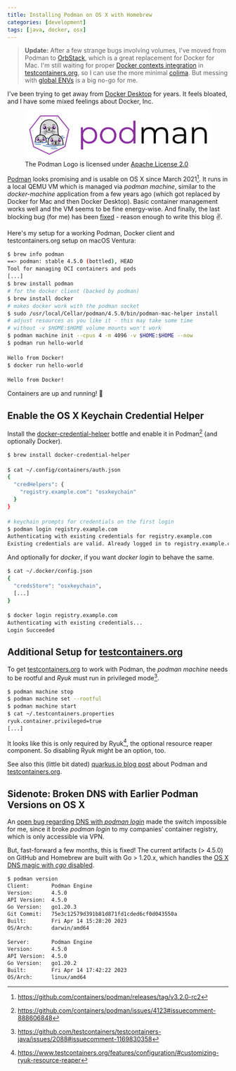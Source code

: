 ```yaml
---
title: Installing Podman on OS X with Homebrew
categories: [development]
tags: [java, docker, osx]
---
```


> **Update:** After a few strange bugs involving volumes, I've moved from Podman to [OrbStack](https://orbstack.dev), which is a great replacement for Docker for Mac.
> I'm still waiting for proper [Docker contexts integration](https://github.com/testcontainers/testcontainers-java/issues/5837) in [testcontainers.org](https://testcontainers.org), so I can use the more minimal [colima](https://github.com/abiosoft/colima). But messing with [global ENVs](https://java.testcontainers.org/supported_docker_environment/#colima) is a big no-go for me.

I've been trying to get away from [Docker Desktop](https://www.docker.com/products/docker-desktop/) for years.
It feels bloated, and I have some mixed feelings about Docker, Inc.

<figure>
  <img src="/static/installing-podman-on-osx-with-homebrew/podman-logo-orig.png" alt="Podman Logo"/>
  <figcaption>The Podman Logo is licensed under <a href="https://github.com/containers/podman.io/blob/main/License">Apache License 2.0</a></figcaption>
</figure>

[Podman](https://podman.io/) looks promising and is usable on OS X since March 2021[^1].
It runs in a local QEMU VM which is managed via _podman machine_, similar to the _docker-machine_ application from a few years ago (which got replaced by Docker for Mac and then Docker Desktop).
Basic container management works well and the VM seems to be fine energy-wise.
And finally, the last blocking bug (for me) has been [fixed](#sidenote-broken-dns-with-earlier-podman-versions-on-os-x) - reason enough to write this blog ✌️.

Here's my setup for a working Podman, Docker client and testcontainers.org setup on macOS Ventura:

```sh
$ brew info podman
==> podman: stable 4.5.0 (bottled), HEAD
Tool for managing OCI containers and pods
[...]
$ brew install podman
# for the docker client (backed by podman)
$ brew install docker
# makes docker work with the podman socket
$ sudo /usr/local/Cellar/podman/4.5.0/bin/podman-mac-helper install
# adjust resources as you like it - this may take some time
# without -v $HOME:$HOME volume mounts won't work
$ podman machine init --cpus 4 -m 4096 -v $HOME:$HOME --now
$ podman run hello-world

Hello from Docker!
$ docker run hello-world

Hello from Docker!
```

Containers are up and running! 🎉

## Enable the OS X Keychain Credential Helper

Install the [docker-credential-helper](https://github.com/docker/docker-credential-helpers) bottle and enable it in Podman[^3] (and optionally Docker).

```sh
$ brew install docker-credential-helper

$ cat ~/.config/containers/auth.json
{
  "credHelpers": {
    "registry.example.com": "osxkeychain"
  }
}

# keychain prompts for credentials on the first login
$ podman login registry.example.com
Authenticating with existing credentials for registry.example.com
Existing credentials are valid. Already logged in to registry.example.com
```

And optionally for _docker_, if you want _docker login_ to behave the same.

```sh
$ cat ~/.docker/config.json
{
  "credsStore": "osxkeychain",
  [...]
}

$ docker login registry.example.com
Authenticating with existing credentials...
Login Succeeded
```


## Additional Setup for [testcontainers.org](https://testcontainers.org)

To get [testcontainers.org](https://testcontainers.org) to work with Podman, the _podman machine_ needs to be rootful and _Ryuk_ must run in privileged mode[^2].

```sh
$ podman machine stop
$ podman machine set --rootful
$ podman machine start
$ cat ~/.testcontainers.properties
ryuk.container.privileged=true
[...]
```

It looks like this is only required by Ryuk[^4], the optional resource reaper component.
So disabling Ryuk might be an option, too.

See also this (little bit dated) [quarkus.io blog post](https://quarkus.io/blog/quarkus-devservices-testcontainers-podman/) about Podman and [testcontainers.org](https://testcontainers.org).

## Sidenote: Broken DNS with Earlier Podman Versions on OS X

An [open bug regarding DNS with _podman login_](https://github.com/containers/podman/issues/16230) made the switch impossible for me, since it broke _podman login_ to my companies' container registry, which is only accessible via VPN.

But, fast-forward a few months, this is fixed!
The current artifacts (> 4.5.0) on GitHub and Homebrew are built with Go > 1.20.x, which handles the [OS X DNS magic with _cgo_ disabled](https://github.com/golang/go/issues/12524).

```text
$ podman version
Client:       Podman Engine
Version:      4.5.0
API Version:  4.5.0
Go Version:   go1.20.3
Git Commit:   75e3c12579d391b81d871fd1cded6cf0d043550a
Built:        Fri Apr 14 15:28:20 2023
OS/Arch:      darwin/amd64

Server:       Podman Engine
Version:      4.5.0
API Version:  4.5.0
Go Version:   go1.20.2
Built:        Fri Apr 14 17:42:22 2023
OS/Arch:      linux/amd64
```

[^1]: <https://github.com/containers/podman/releases/tag/v3.2.0-rc2>
[^2]: <https://github.com/testcontainers/testcontainers-java/issues/2088#issuecomment-1169830358>
[^3]: <https://github.com/containers/podman/issues/4123#issuecomment-888606848>
[^4]: <https://www.testcontainers.org/features/configuration/#customizing-ryuk-resource-reaper>
